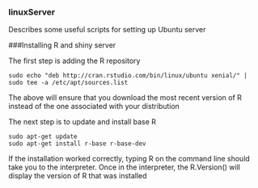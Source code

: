 ### linuxServer
Describes some useful scripts for setting up Ubuntu server


###Installing R and shiny server

The first step is adding the R repository

```
sudo echo "deb http://cran.rstudio.com/bin/linux/ubuntu xenial/" | sudo tee -a /etc/apt/sources.list

```
The above will ensure that you download the most recent version of R instead of the one associated with your distribution



The next step is to update and install base R
```
sudo apt-get update
sudo apt-get install r-base r-base-dev
```

If the installation worked correctly, typing R on the command line should take you to the interpreter.
Once in the interpreter, the R.Version() will display the version of R that was installed
